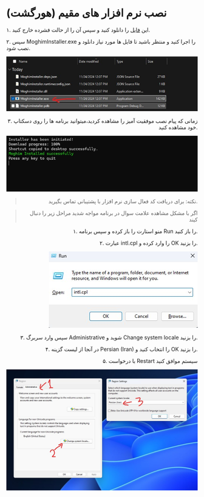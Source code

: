# نصب نرم افزار های مقیم (هورگشت)

۱. این [فایل](https://samanqaydi.com/MoghimInstaller.zip) را دانلود کنید و 
سپس آن را از حالت فشرده خارج کنید.

۲. سپس MoghimInstaller.exe را اجرا کنید و منتظر باشید تا فایل ها مورد نیاز دانلود و نصب شود.
<div style="text-align: right;">

![Moghim Installer1](assets/images/Moghim_Installer01.jpg)

۳. زمانی که پیام نصب موفقیت آمیز را مشاهده کردید،‌میتوانید برنامه ها را روی دسکتاپ خود مشاهده کنید.

![Moghim Installer2](assets/images/Moghim_Installer02.jpg)

> نکته: برای دریافت کد فعال سازی نرم افزار با پشتیبانی تماس بگیرید.

> اگر با مشکل مشاهده علامت سوال در برنامه مواجه شدید مراحل زیر را دنبال کیند

۱. منو استارت را باز کرده و سپس برنامه Run را باز کنید.

۲. عبارت intl.cpl را وارد کرده و OK را بزنید.

![Moghim Installer3](assets/images/Moghim_Installer03.jpg)

۳. سپس وارد سربرگ Administrative شوید و Change system locale را بزنید.

۴. در آنجا از لیست گزینه Persian (Iran) را انتخاب کنید و OK را بزنید.

۵. با درخواست Restart سیستم موافق کنید

![Moghim Installer4](assets/images/Moghim_Installer04.jpg)


</div>

